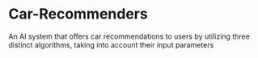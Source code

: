 # Car-Recommenders
An AI system that offers car recommendations to users by utilizing three distinct algorithms, taking into account their input parameters
